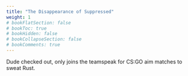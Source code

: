 ```yaml
---
title: "The Disappearance of Suppressed"
weight: 1
# bookFlatSection: false
# bookToc: true
# bookHidden: false
# bookCollapseSection: false
# bookComments: true
---
```

Dude checked out, only joins the teamspeak for CS:GO aim matches to sweat Rust.